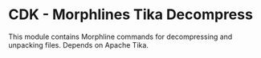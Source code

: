 # CDK - Morphlines Tika Decompress

This module contains Morphline commands for decompressing and unpacking files. Depends on Apache Tika.
